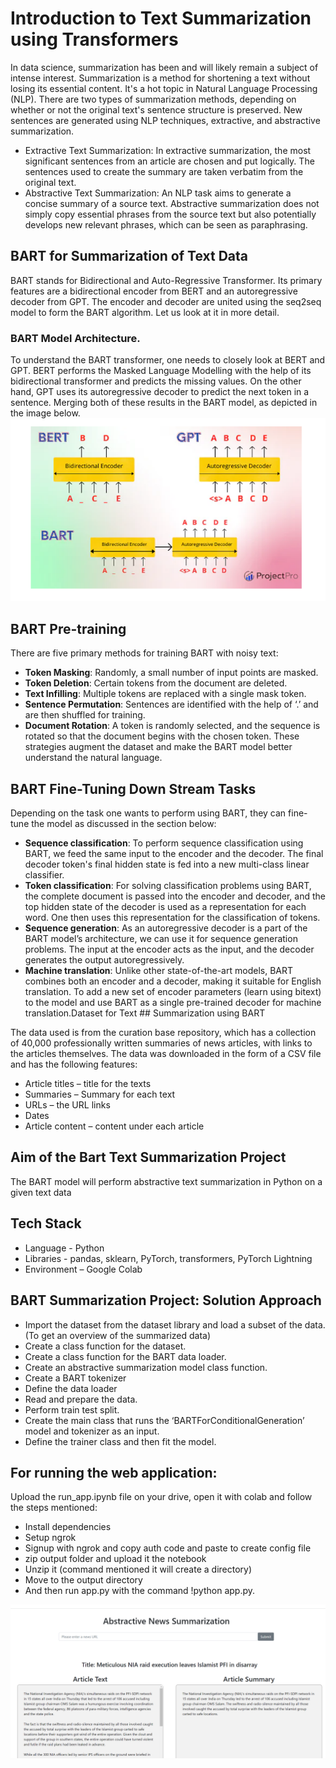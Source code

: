# Introduction to Text Summarization using Transformers
In data science, summarization has been and will likely remain a subject of intense interest.
Summarization is a method for shortening a text without losing its essential content.
It's a hot topic in Natural Language Processing (NLP). There are two types of summarization methods, depending on whether or not the original text's sentence structure is preserved. New sentences are generated using NLP techniques, extractive, and abstractive summarization. 
- Extractive Text Summarization: In extractive summarization, the most significant sentences from an article are chosen and put logically.
The sentences used to create the summary are taken verbatim from the original text. 
- Abstractive Text Summarization: An NLP task aims to generate a concise summary of a source text. Abstractive summarization does not simply copy essential phrases from the source text but also potentially develops new relevant phrases, which can be seen as paraphrasing.
## BART for Summarization of Text Data
BART stands for Bidirectional and Auto-Regressive Transformer. Its primary features are a bidirectional encoder from BERT and an autoregressive decoder from GPT. The encoder and decoder are united using the seq2seq model to form the BART algorithm. Let us look at it in more detail.
### BART Model Architecture.
To understand the BART transformer, one needs to closely look at BERT and GPT. BERT performs the Masked Language Modelling with the help of its bidirectional transformer and predicts the missing values. On the other hand, GPT uses its autoregressive decoder to predict the next token in a sentence. Merging both of these results in the BART model, as depicted in the image below.
![image](https://github.com/adrienpayong/images/blob/main/images1.png)
## BART Pre-training
There are five primary methods for training BART with noisy text:
- **Token Masking**: Randomly, a small number of input points are masked.
- **Token Deletion**: Certain tokens from the document are deleted.
- **Text Infilling**: Multiple tokens are replaced with a single mask token.
- **Sentence Permutation**: Sentences are identified with the help of ‘.’ and are then shuffled for training.
- **Document Rotation**: A token is randomly selected, and the sequence is rotated so that the document begins with the chosen token.
These strategies augment the dataset and make the BART model better understand the natural language.
## BART Fine-Tuning  Down Stream Tasks 
Depending on the task one wants to perform using BART, they can fine-tune the model as discussed in the section below:
- **Sequence classification**: To perform sequence classification using BART, we feed the same input to the encoder and the decoder. The final decoder token's final hidden state is fed into a new multi-class linear classifier.
- **Token classification**: For solving classification problems using BART,  the complete document is passed into the encoder and decoder, and the top hidden state of the decoder is used as a representation for each word. One then uses this representation for the classification of tokens.
- **Sequence generation**: As an autoregressive decoder is a part of the BART model’s architecture, we can use it for sequence generation problems. The input at the encoder acts as the input, and the decoder generates the output autoregressively.
- **Machine translation**: Unlike other state-of-the-art models, BART combines both an encoder and a decoder, making it suitable for English translation. To add a new set of encoder parameters (learn using bitext) to the model and use BART as a single pre-trained decoder for machine translation.Dataset for Text ## Summarization using BART

The data used is from the curation base repository, which has a collection of 40,000 professionally written summaries of news articles, with links to the articles themselves.
The data was downloaded in the form of a CSV file and has the following features:
- Article titles – title for the texts
- Summaries – Summary for each text
- URLs – the URL links
- Dates
- Article content – content under each article 
## Aim of the Bart Text Summarization Project
The BART model will perform abstractive text summarization in Python on a given text data
## Tech Stack
- Language - Python
- Libraries - pandas, sklearn, PyTorch, transformers, PyTorch Lightning 
- Environment – Google Colab
## BART Summarization Project: Solution Approach
- Import the dataset from the dataset library and load a subset of the data. (To get an overview of the summarized data)
- Create a class function for the dataset.
- Create a class function for the BART data loader.
- Create an abstractive summarization model class function.
- Create a BART tokenizer 
- Define the data loader 
- Read and prepare the data.
- Perform train test split. 
- Create the main class that runs the ‘BARTForConditionalGeneration’ model and tokenizer as an input.
- Define the trainer class and then fit the model.

## For running the web application:
Upload the run_app.ipynb file on your drive, open it with colab and follow the steps mentioned:
- Install dependencies
- Setup ngrok
- Signup with ngrok and copy auth code and paste to create config file
- zip output folder and upload it the notebook 
- Unzip it (command mentioned it will create a directory)
- Move to the output directory
- And then run app.py with the command !python app.py.


![image](https://github.com/adrienpayong/images/blob/main/app_demo.png)




